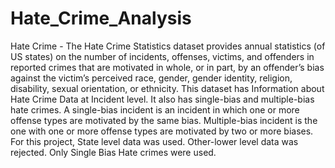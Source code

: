 # Hate_Crime_Analysis
Hate Crime - The Hate Crime Statistics dataset provides annual statistics (of US states) on the number of incidents, offenses, victims, and offenders in reported crimes that are motivated in whole, or in part, by an offender’s bias against the victim’s perceived race, gender, gender identity, religion, disability, sexual orientation, or ethnicity. This dataset has Information about Hate Crime Data at Incident level. It also has single-bias and multiple-bias hate crimes. A single-bias incident is an incident in which one or more offense types are motivated by the same bias. Multiple-bias incident is the one with one or more offense types are motivated by two or more biases.  For this project,  State level data was used. Other-lower level data was rejected. Only Single Bias Hate crimes were used.
